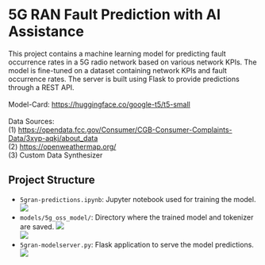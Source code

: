 # 5G RAN Fault Prediction with AI Assistance

This project contains a machine learning model for predicting fault occurrence rates in a 5G radio network based on various network KPIs. The model is fine-tuned on a dataset containing network KPIs and fault occurrence rates. The server is built using Flask to provide predictions through a REST API. <br><br>
Model-Card: https://huggingface.co/google-t5/t5-small <br><br>
Data Sources:  <br> 
(1) https://opendata.fcc.gov/Consumer/CGB-Consumer-Complaints-Data/3xyp-aqkj/about_data<br> 
(2) https://openweathermap.org/<br>
(3) Custom Data Synthesizer<br>

## Project Structure
- `5gran-predictions.ipynb`: Jupyter notebook used for training the model.
![](https://raw.githubusercontent.com/fenar/etc-ai-wrx/main/5gnetops/data/5gdatasetsnapshot.png)<br>
- `models/5g_oss_model/`: Directory where the trained model and tokenizer are saved.
![](https://raw.githubusercontent.com/fenar/etc-ai-wrx/main/5gnetops/data/trainingresults200K.png)<br>
![](https://raw.githubusercontent.com/fenar/etc-ai-wrx/main/5gnetops/data/evalresults200K.png)<br>
- `5gran-modelserver.py`: Flask application to serve the model predictions.
![](https://raw.githubusercontent.com/fenar/etc-ai-wrx/main/5gnetops/data/testresults.png)<br>

